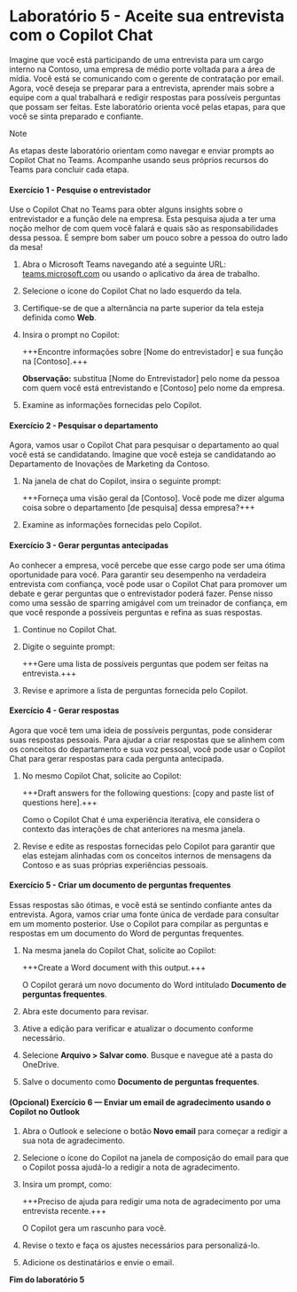 # Laboratório 5 - Aceite sua entrevista com o Copilot Chat

Imagine que você está participando de uma entrevista para um cargo interno na Contoso, uma empresa de médio porte voltada para a área de mídia. Você está se comunicando com o gerente de contratação por email. Agora, você deseja se preparar para a entrevista, aprender mais sobre a equipe com a qual trabalhará e redigir respostas para possíveis perguntas que possam ser feitas. Este laboratório orienta você pelas etapas, para que você se sinta preparado e confiante.

> [!NOTE]
> As etapas deste laboratório orientam como navegar e enviar prompts ao Copilot Chat no Teams. Acompanhe usando seus próprios recursos do Teams para concluir cada etapa.

#### Exercício 1 - Pesquise o entrevistador

Use o Copilot Chat no Teams para obter alguns insights sobre o entrevistador e a função dele na empresa. Esta pesquisa ajuda a ter uma noção melhor de com quem você falará e quais são as responsabilidades dessa pessoa. É sempre bom saber um pouco sobre a pessoa do outro lado da mesa!

1.  Abra o Microsoft Teams navegando até a seguinte URL: [teams.microsoft.com](https://teams.microsoft.com) ou usando o aplicativo da área de trabalho.

1.  Selecione o ícone do Copilot Chat no lado esquerdo da tela.

1. Certifique-se de que a alternância na parte superior da tela esteja definida como **Web**.

1. Insira o prompt no Copilot:

    +++Encontre informações sobre [Nome do entrevistador] e sua função na [Contoso].+++

    **Observação:** substitua [Nome do Entrevistador] pelo nome da pessoa com quem você está entrevistando e [Contoso] pelo nome da empresa.

1. Examine as informações fornecidas pelo Copilot.

#### Exercício 2 - Pesquisar o departamento

Agora, vamos usar o Copilot Chat para pesquisar o departamento ao qual você está se candidatando. Imagine que você esteja se candidatando ao Departamento de Inovações de Marketing da Contoso.

1. Na janela de chat do Copilot, insira o seguinte prompt:

    +++Forneça uma visão geral da [Contoso]. Você pode me dizer alguma coisa sobre o departamento [de pesquisa] dessa empresa?+++

1. Examine as informações fornecidas pelo Copilot.

#### Exercício 3 - Gerar perguntas antecipadas

Ao conhecer a empresa, você percebe que esse cargo pode ser uma ótima oportunidade para você. Para garantir seu desempenho na verdadeira entrevista com confiança, você pode usar o Copilot Chat para promover um debate e gerar perguntas que o entrevistador poderá fazer. Pense nisso como uma sessão de sparring amigável com um treinador de confiança, em que você responde a possíveis perguntas e refina as suas respostas.

1. Continue no Copilot Chat.

1. Digite o seguinte prompt:

    +++Gere uma lista de possíveis perguntas que podem ser feitas na entrevista.+++

1. Revise e aprimore a lista de perguntas fornecida pelo Copilot.

#### Exercício 4 - Gerar respostas

Agora que você tem uma ideia de possíveis perguntas, pode considerar suas respostas pessoais. Para ajudar a criar respostas que se alinhem com os conceitos do departamento e sua voz pessoal, você pode usar o Copilot Chat para gerar respostas para cada pergunta antecipada.

1. No mesmo Copilot Chat, solicite ao Copilot:

    +++Draft answers for the following questions: [copy and paste list of questions here].+++

    Como o Copilot Chat é uma experiência iterativa, ele considera o contexto das interações de chat anteriores na mesma janela.

1. Revise e edite as respostas fornecidas pelo Copilot para garantir que elas estejam alinhadas com os conceitos internos de mensagens da Contoso e as suas próprias experiências pessoais.

#### Exercício 5 - Criar um documento de perguntas frequentes

Essas respostas são ótimas, e você está se sentindo confiante antes da entrevista. Agora, vamos criar uma fonte única de verdade para consultar em um momento posterior. Use o Copilot para compilar as perguntas e respostas em um documento do Word de perguntas frequentes.

1. Na mesma janela do Copilot Chat, solicite ao Copilot: 

    +++Create a Word document with this output.+++

    O Copilot gerará um novo documento do Word intitulado **Documento de perguntas frequentes**.

1. Abra este documento para revisar.

1. Ative a edição para verificar e atualizar o documento conforme necessário. 

1. Selecione **Arquivo > Salvar como**. Busque e navegue até a pasta do OneDrive.

1. Salve o documento como **Documento de perguntas frequentes**.
   
#### (Opcional) Exercício 6 — Enviar um email de agradecimento usando o Copilot no Outlook

1. Abra o Outlook e selecione o botão **Novo email** para começar a redigir a sua nota de agradecimento.

1. Selecione o ícone do Copilot na janela de composição do email para que o Copilot possa ajudá-lo a redigir a nota de agradecimento.

1. Insira um prompt, como:

    +++Preciso de ajuda para redigir uma nota de agradecimento por uma entrevista recente.+++

    O Copilot gera um rascunho para você.

1. Revise o texto e faça os ajustes necessários para personalizá-lo.

1. Adicione os destinatários e envie o email.

**Fim do laboratório 5**
